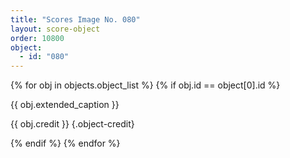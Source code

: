 ```yaml
---
title: "Scores Image No. 080"
layout: score-object
order: 10800
object:
  - id: "080"
---
```


{% for obj in objects.object_list %}
{% if obj.id == object[0].id %}

{{ obj.extended_caption }}

{{ obj.credit }} {.object-credit}

{% endif %}
{% endfor %}
